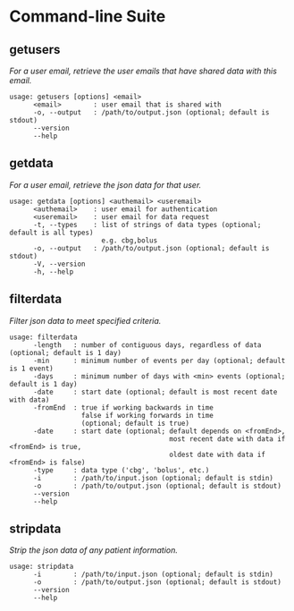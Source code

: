 Command-line Suite
=================

getusers
--------
*For a user email, retrieve the user emails that have shared data with this email.*
```
usage: getusers [options] <email>
	  <email>        : user email that is shared with
	  -o, --output   : /path/to/output.json (optional; default is stdout)
	  --version
	  --help
```

getdata
-------
*For a user email, retrieve the json data for that user.*
```
usage: getdata [options] <authemail> <useremail>
	  <authemail>    : user email for authentication
	  <useremail>    : user email for data request
	  -t, --types    : list of strings of data types (optional; default is all types)
	  				   e.g. cbg,bolus
	  -o, --output   : /path/to/output.json (optional; default is stdout)
	  -V, --version
	  -h, --help
```

filterdata
----------------
*Filter json data to meet specified criteria.*
```
usage: filterdata
	  -length   : number of contiguous days, regardless of data (optional; default is 1 day)
	  -min	    : minimum number of events per day (optional; default is 1 event)
	  -days     : minimum number of days with <min> events (optional; default is 1 day)
	  -date     : start date (optional; default is most recent date with data)
	  -fromEnd  : true if working backwards in time
	  	          false if working forwards in time
			      (optional; default is true)
	  -date     : start date (optional; default depends on <fromEnd>,
	  	      	    	 	            most recent date with data if <fromEnd> is true,
						                oldest date with data if <fromEnd> is false)
	  -type     : data type ('cbg', 'bolus', etc.)
	  -i        : /path/to/input.json (optional; default is stdin)
	  -o        : /path/to/output.json (optional; default is stdout)
	  --version
	  --help
```

stripdata
---------
*Strip the json data of any patient information.*
```
usage: stripdata
	  -i        : /path/to/input.json (optional; default is stdin)
	  -o        : /path/to/output.json (optional; default is stdout)
	  --version
	  --help
```
